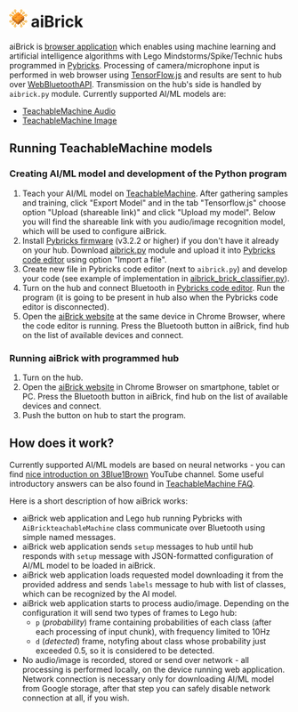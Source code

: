 # ![](img/ai-brick-ic.png) aiBrick

aiBrick is [browser application](https://repkovsky.github.io/aibrick) which enables using machine learning and artificial intelligence algorithms with Lego Mindstorms/Spike/Technic hubs programmed in [Pybricks](https://pybricks.com/). Processing of camera/microphone input is performed in web browser using [TensorFlow.js](https://www.tensorflow.org/js) and results are sent to hub over [WebBluetoothAPI](https://developer.mozilla.org/en-US/docs/Web/API/Web_Bluetooth_API). Transmission on the hub's side is handled by `aibrick.py` module. Currently supported AI/ML models are:
* [TeachableMachine Audio](https://teachablemachine.withgoogle.com/train/audio)
* [TeachableMachine Image](https://teachablemachine.withgoogle.com/train/image)

## Running TeachableMachine models

### Creating AI/ML model and development of the Python program

1. Teach your AI/ML model on [TeachableMachine](https://teachablemachine.withgoogle.com/). After gathering samples and training, click "Export Model" and in the tab "Tensorflow.js" choose option "Upload (shareable link)" and click "Upload my model". Below you will find the shareable link with you audio/image recognition model, which will be used to configure aiBrick.
2. Install [Pybricks firmware](https://code.pybricks.com/) (v3.2.2 or higher) if you don't have it already on your hub. Download [aibrick.py](aibrick.py) module and upload it into [Pybricks code editor](https://code.pybricks.com/) using option "Import a file".
3. Create new file in Pybricks code editor (next to `aibrick.py`) and develop your code (see example of implementation in [aibrick_brick_classifier.py](aibrick_brick_classifier.py)).
4. Turn on the hub and connect Bluetooth in [Pybricks code editor](https://code.pybricks.com/). Run the program (it is going to be present in hub also when the Pybricks code editor is disconnected).
5. Open the [aiBrick website](https://repkovsky.github.io/aibrick) at the same device in Chrome Browser, where the code editor is running. Press the Bluetooth button in aiBrick, find hub on the list of available devices and connect.

### Running aiBrick with programmed hub

1. Turn on the hub.
2. Open the [aiBrick website](https://repkovsky.github.io/aibrick) in Chrome Browser on smartphone, tablet or PC. Press the Bluetooth button in aiBrick, find hub on the list of available devices and connect.
3. Push the button on hub to start the program.

## How does it work?

Currently supported AI/ML models are based on neural networks - you can find [nice introduction on 3Blue1Brown](https://www.youtube.com/watch?v=aircAruvnKk) 
YouTube channel. Some useful introductory answers can be also found in [TeachableMachine FAQ](https://teachablemachine.withgoogle.com/faq). 

Here is a short description of how aiBrick works:
* aiBrick web application and Lego hub running Pybricks with `AiBrickteachableMachine` class communicate over Bluetooth using simple named messages.
* aiBrick web application sends `setup` messages to hub until hub responds with `setup` message with JSON-formatted configuration of AI/ML model to be loaded in aiBrick.
* aiBrick web application loads requested model downloading it from the provided address and sends `labels` message to hub with list of classes, which can be recognized by the AI model.
* aiBrick web application starts to process audio/image. Depending on the configuration it will send two types of frames to Lego hub:
  * `p` (_probability_) frame containing probabilities of each class (after each processing of input chunk), with frequency limited to 10Hz
  * `d` (_detected_) frame, notyfing about class whose probability just exceeded 0.5, so it is considered to be detected.
* No audio/image is recorded, stored or send over network - all processing is performed locally, on the device running web application. Network connection is necessary only for downloading AI/ML model from Google storage, after that step you can safely disable network connection at all, if you wish.

